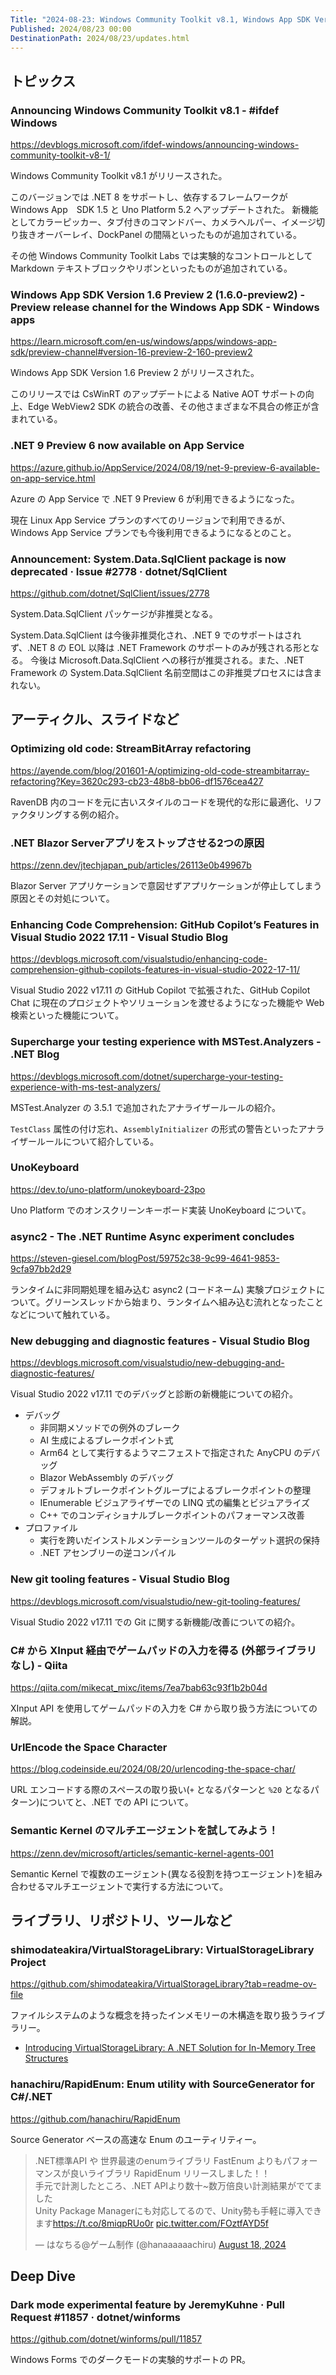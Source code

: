 ```yaml
---
Title: "2024-08-23: Windows Community Toolkit v8.1, Windows App SDK Version 1.6 Preview 2, System.Data.SqlClient deprecated"
Published: 2024/08/23 00:00
DestinationPath: 2024/08/23/updates.html
---
```

<!--
# yyyy-MM-dd
## 主なトピックス
## ヘッドライン
## アーティクル、スライドなど
## ライブラリ、リポジトリ、ツールなど
## サイト、ドキュメントなど
### ツイート
## Deep Dive
-->

## トピックス

### Announcing Windows Community Toolkit v8.1 - #ifdef Windows
https://devblogs.microsoft.com/ifdef-windows/announcing-windows-community-toolkit-v8-1/

Windows Community Toolkit v8.1 がリリースされた。

このバージョンでは .NET 8 をサポートし、依存するフレームワークが Windows App　SDK 1.5 と Uno Platform 5.2 へアップデートされた。
新機能としてカラーピッカー、タブ付きのコマンドバー、カメラヘルパー、イメージ切り抜きオーバーレイ、DockPanel の間隔といったものが追加されている。

その他 Windows Community Toolkit Labs では実験的なコントロールとして Markdown テキストブロックやリボンといったものが追加されている。


### Windows App SDK Version 1.6 Preview 2 (1.6.0-preview2) - Preview release channel for the Windows App SDK - Windows apps
https://learn.microsoft.com/en-us/windows/apps/windows-app-sdk/preview-channel#version-16-preview-2-160-preview2

Windows App SDK Version 1.6 Preview 2 がリリースされた。

このリリースでは CsWinRT のアップデートによる Native AOT サポートの向上、Edge WebView2 SDK の統合の改善、その他さまざまな不具合の修正が含まれている。

### .NET 9 Preview 6 now available on App Service
https://azure.github.io/AppService/2024/08/19/net-9-preview-6-available-on-app-service.html

Azure の App Service で .NET 9 Preview 6 が利用できるようになった。

現在 Linux App Service プランのすべてのリージョンで利用できるが、Windows App Service プランでも今後利用できるようになるとのこと。

### Announcement: System.Data.SqlClient package is now deprecated · Issue #2778 · dotnet/SqlClient
https://github.com/dotnet/SqlClient/issues/2778

System.Data.SqlClient パッケージが非推奨となる。

System.Data.SqlClient は今後非推奨化され、.NET 9 でのサポートはされず、.NET 8 の EOL 以降は .NET Framework のサポートのみが残される形となる。
今後は Microsoft.Data.SqlClient への移行が推奨される。また、.NET Framework の System.Data.SqlClient 名前空間はこの非推奨プロセスには含まれない。

## アーティクル、スライドなど
### Optimizing old code: StreamBitArray refactoring
https://ayende.com/blog/201601-A/optimizing-old-code-streambitarray-refactoring?Key=3620c293-cb23-48b8-bb06-df1576cea427

RavenDB 内のコードを元に古いスタイルのコードを現代的な形に最適化、リファクタリングする例の紹介。

### .NET Blazor Serverアプリをストップさせる2つの原因
https://zenn.dev/jtechjapan_pub/articles/26113e0b49967b

Blazor Server アプリケーションで意図せずアプリケーションが停止してしまう原因とその対処について。

### Enhancing Code Comprehension: GitHub Copilot’s Features in Visual Studio 2022 17.11 - Visual Studio Blog
https://devblogs.microsoft.com/visualstudio/enhancing-code-comprehension-github-copilots-features-in-visual-studio-2022-17-11/

Visual Studio 2022 v17.11 の GitHub Copilot で拡張された、GitHub Copilot Chat に現在のプロジェクトやソリューションを渡せるようになった機能や Web 検索といった機能について。

### Supercharge your testing experience with MSTest.Analyzers - .NET Blog
https://devblogs.microsoft.com/dotnet/supercharge-your-testing-experience-with-ms-test-analyzers/

MSTest.Analyzer の 3.5.1 で追加されたアナライザールールの紹介。

`TestClass` 属性の付け忘れ、`AssemblyInitializer` の形式の警告といったアナライザールールについて紹介している。

### UnoKeyboard
https://dev.to/uno-platform/unokeyboard-23po

Uno Platform でのオンスクリーンキーボード実装 UnoKeyboard について。

### async2 - The .NET Runtime Async experiment concludes
https://steven-giesel.com/blogPost/59752c38-9c99-4641-9853-9cfa97bb2d29

ランタイムに非同期処理を組み込む async2 (コードネーム) 実験プロジェクトについて。グリーンスレッドから始まり、ランタイムへ組み込む流れとなったことなどについて触れている。

### New debugging and diagnostic features - Visual Studio Blog
https://devblogs.microsoft.com/visualstudio/new-debugging-and-diagnostic-features/

Visual Studio 2022 v17.11 でのデバッグと診断の新機能についての紹介。

- デバッグ
    - 非同期メソッドでの例外のブレーク
    - AI 生成によるブレークポイント式
    - Arm64 として実行するようマニフェストで指定された AnyCPU のデバッグ
    - Blazor WebAssembly のデバッグ
    - デフォルトブレークポイントグループによるブレークポイントの整理
    - IEnumerable ビジュアライザーでの LINQ 式の編集とビジュアライズ
    - C++ でのコンディショナルブレークポイントのパフォーマンス改善
- プロファイル
    - 実行を跨いだインストルメンテーションツールのターゲット選択の保持
    - .NET アセンブリーの逆コンパイル

### New git tooling features - Visual Studio Blog
https://devblogs.microsoft.com/visualstudio/new-git-tooling-features/

Visual Studio 2022 v17.11 での Git に関する新機能/改善についての紹介。

### C# から XInput 経由でゲームパッドの入力を得る (外部ライブラリなし) - Qiita
https://qiita.com/mikecat_mixc/items/7ea7bab63c93f1b2b04d

XInput API を使用してゲームパッドの入力を C# から取り扱う方法についての解説。

### UrlEncode the Space Character
https://blog.codeinside.eu/2024/08/20/urlencoding-the-space-char/

URL エンコードする際のスペースの取り扱い(`+` となるパターンと `%20` となるパターン)についてと、.NET での API について。

### Semantic Kernel のマルチエージェントを試してみよう！
https://zenn.dev/microsoft/articles/semantic-kernel-agents-001

Semantic Kernel で複数のエージェント(異なる役割を持つエージェント)を組み合わせるマルチエージェントで実行する方法について。

## ライブラリ、リポジトリ、ツールなど

### shimodateakira/VirtualStorageLibrary: VirtualStorageLibrary Project
https://github.com/shimodateakira/VirtualStorageLibrary?tab=readme-ov-file

ファイルシステムのような概念を持ったインメモリーの木構造を取り扱うライブラリー。

- [Introducing VirtualStorageLibrary: A .NET Solution for In-Memory Tree Structures](https://dev.to/shimodateakira/introducing-virtualstoragelibrary-a-net-solution-for-in-memory-tree-structures-2133)


### hanachiru/RapidEnum: Enum utility with SourceGenerator for C#/.NET
https://github.com/hanachiru/RapidEnum

Source Generator ベースの高速な Enum のユーティリティー。

<!-- https://x.com/hanaaaaaachiru/status/1825004695905034626?s=12 -->
<blockquote class="twitter-tweet"><p lang="ja" dir="ltr">.NET標準API や 世界最速のenumライブラリ FastEnum よりもパフォーマンスが良いライブラリ RapidEnum リリースしました！！<br>手元で計測したところ、.NET APIより数十~数万倍良い計測結果がでてました<br>Unity Package Managerにも対応してるので、Unity勢も手軽に導入できます<a href="https://t.co/8miqpRUo0r">https://t.co/8miqpRUo0r</a> <a href="https://t.co/FOztfAYD5f">pic.twitter.com/FOztfAYD5f</a></p>&mdash; はなちる@ゲーム制作 (@hanaaaaaachiru) <a href="https://twitter.com/hanaaaaaachiru/status/1825004695905034626?ref_src=twsrc%5Etfw">August 18, 2024</a></blockquote>
<script async src="https://platform.twitter.com/widgets.js" charset="utf-8"></script>


## Deep Dive
### Dark mode experimental feature by JeremyKuhne · Pull Request #11857 · dotnet/winforms
https://github.com/dotnet/winforms/pull/11857

Windows Forms でのダークモードの実験的サポートの PR。